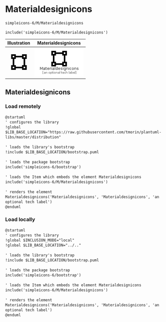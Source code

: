 # Materialdesignicons


```text
simpleicons-6/M/Materialdesignicons
```

```text
include('simpleicons-6/M/Materialdesignicons')
```



| Illustration | Materialdesignicons |
| :---: | :---: |
| ![illustration for Illustration](../../simpleicons-6/M/Materialdesignicons.png) | ![illustration for Materialdesignicons](../../simpleicons-6/M/Materialdesignicons.Local.png) |




## Materialdesignicons

### Load remotely
```plantuml
@startuml
' configures the library
!global $LIB_BASE_LOCATION="https://raw.githubusercontent.com/tmorin/plantuml-libs/master/distribution"

' loads the library's bootstrap
!include $LIB_BASE_LOCATION/bootstrap.puml

' loads the package bootstrap
include('simpleicons-6/bootstrap')

' loads the Item which embeds the element Materialdesignicons
include('simpleicons-6/M/Materialdesignicons')

' renders the element
Materialdesignicons('Materialdesignicons', 'Materialdesignicons', 'an optional tech label')
@enduml
```

### Load locally
```plantuml
@startuml
' configures the library
!global $INCLUSION_MODE="local"
!global $LIB_BASE_LOCATION="../.."

' loads the library's bootstrap
!include $LIB_BASE_LOCATION/bootstrap.puml

' loads the package bootstrap
include('simpleicons-6/bootstrap')

' loads the Item which embeds the element Materialdesignicons
include('simpleicons-6/M/Materialdesignicons')

' renders the element
Materialdesignicons('Materialdesignicons', 'Materialdesignicons', 'an optional tech label')
@enduml
```

